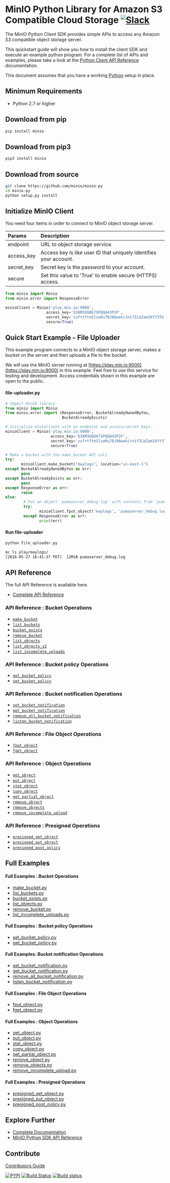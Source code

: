 # MinIO Python Library for Amazon S3 Compatible Cloud Storage [![Slack](https://slack.min.io/slack?type=svg)](https://slack.min.io)

The MinIO Python Client SDK provides simple APIs to access any Amazon S3 compatible object storage server.

This quickstart guide will show you how to install the client SDK and execute an example python program. For a complete list of APIs and examples, please take a look at the [Python Client API Reference](https://docs.min.io/docs/python-client-api-reference) documentation.

This document assumes that you have a working [Python](https://www.python.org/downloads/) setup in place.

## Minimum Requirements

- Python 2.7 or higher

## Download from pip

```sh
pip install minio
```

## Download from pip3

```sh
pip3 install minio
```

## Download from source

```sh
git clone https://github.com/minio/minio-py
cd minio-py
python setup.py install
```

## Initialize MinIO Client

You need four items in order to connect to MinIO object storage server.

| Params     | Description |
| :------- | :---- |
| endpoint | URL to object storage service. |
| access_key| Access key is like user ID that uniquely identifies your account.   |
| secret_key| Secret key is the password to your account.    |
|secure|Set this value to 'True' to enable secure (HTTPS) access.|

```py
from minio import Minio
from minio.error import ResponseError

minioClient = Minio('play.min.io:9000',
                  access_key='Q3AM3UQ867SPQQA43P2F',
                  secret_key='zuf+tfteSlswRu7BJ86wekitnifILbZam1KYY3TG',
                  secure=True)
```


## Quick Start Example - File Uploader
This example program connects to a MinIO object storage server, makes a bucket on the server and then uploads a file to the bucket.

We will use the MinIO server running at [https://play.min.io:9000](https://play.min.io:9000) in this example. Feel free to use this service for testing and development. Access credentials shown in this example are open to the public.

#### file-uploader.py

```py
# Import MinIO library.
from minio import Minio
from minio.error import (ResponseError, BucketAlreadyOwnedByYou,
                         BucketAlreadyExists)

# Initialize minioClient with an endpoint and access/secret keys.
minioClient = Minio('play.min.io:9000',
                    access_key='Q3AM3UQ867SPQQA43P2F',
                    secret_key='zuf+tfteSlswRu7BJ86wekitnifILbZam1KYY3TG',
                    secure=True)

# Make a bucket with the make_bucket API call.
try:
       minioClient.make_bucket("maylogs", location="us-east-1")
except BucketAlreadyOwnedByYou as err:
       pass
except BucketAlreadyExists as err:
       pass
except ResponseError as err:
       raise
else:
        # Put an object 'pumaserver_debug.log' with contents from 'pumaserver_debug.log'.
        try:
               minioClient.fput_object('maylogs', 'pumaserver_debug.log', '/tmp/pumaserver_debug.log')
        except ResponseError as err:
               print(err)
```

#### Run file-uploader

```bash
python file_uploader.py

mc ls play/maylogs/
[2016-05-27 16:41:37 PDT]  12MiB pumaserver_debug.log
```

## API Reference

The full API Reference is available here.
* [Complete API Reference](https://docs.min.io/docs/python-client-api-reference)

### API Reference : Bucket Operations

* [`make_bucket`](https://docs.min.io/docs/python-client-api-reference#make_bucket)
* [`list_buckets`](https://docs.min.io/docs/python-client-api-reference#list_buckets)
* [`bucket_exists`](https://docs.min.io/docs/python-client-api-reference#bucket_exists)
* [`remove_bucket`](https://docs.min.io/docs/python-client-api-reference#remove_bucket)
* [`list_objects`](https://docs.min.io/docs/python-client-api-reference#list_objects)
* [`list_objects_v2`](https://docs.min.io/docs/python-client-api-reference#list_objects_v2)
* [`list_incomplete_uploads`](https://docs.min.io/docs/python-client-api-reference#list_incomplete_uploads)

### API Reference : Bucket policy Operations

* [`get_bucket_policy`](https://docs.min.io/docs/python-client-api-reference#get_bucket_policy)
* [`set_bucket_policy`](https://docs.min.io/docs/python-client-api-reference#set_bucket_policy)

### API Reference : Bucket notification Operations

* [`set_bucket_notification`](https://docs.min.io/docs/python-client-api-reference#set_bucket_notification)
* [`get_bucket_notification`](https://docs.min.io/docs/python-client-api-reference#get_bucket_notification)
* [`remove_all_bucket_notification`](https://docs.min.io/docs/python-client-api-reference#remove_all_bucket_notification)
* [`listen_bucket_notification`](https://docs.min.io/docs/python-client-api-reference#listen_bucket_notification)

### API Reference : File Object Operations

* [`fput_object`](https://docs.min.io/docs/python-client-api-reference#fput_object)
* [`fget_object`](https://docs.min.io/docs/python-client-api-reference#fget_object)

### API Reference : Object Operations

* [`get_object`](https://docs.min.io/docs/python-client-api-reference#get_object)
* [`put_object`](https://docs.min.io/docs/python-client-api-reference#put_object)
* [`stat_object`](https://docs.min.io/docs/python-client-api-reference#stat_object)
* [`copy_object`](https://docs.min.io/docs/python-client-api-reference#copy_object)
* [`get_partial_object`](https://docs.min.io/docs/python-client-api-reference#get_partial_object)
* [`remove_object`](https://docs.min.io/docs/python-client-api-reference#remove_object)
* [`remove_objects`](https://docs.min.io/docs/python-client-api-reference#remove_objects)
* [`remove_incomplete_upload`](https://docs.min.io/docs/python-client-api-reference#remove_incomplete_upload)

### API Reference : Presigned Operations

* [`presigned_get_object`](https://docs.min.io/docs/python-client-api-reference#presigned_get_object)
* [`presigned_put_object`](https://docs.min.io/docs/python-client-api-reference#presigned_put_object)
* [`presigned_post_policy`](https://docs.min.io/docs/python-client-api-reference#presigned_post_policy)

## Full Examples

#### Full Examples : Bucket Operations

* [make_bucket.py](https://github.com/minio/minio-py/blob/master/examples/make_bucket.py)
* [list_buckets.py](https://github.com/minio/minio-py/blob/master/examples/list_buckets.py)
* [bucket_exists.py](https://github.com/minio/minio-py/blob/master/examples/bucket_exists.py)
* [list_objects.py](https://github.com/minio/minio-py/blob/master/examples/list_objects.py)
* [remove_bucket.py](https://github.com/minio/minio-py/blob/master/examples/remove_bucket.py)
* [list_incomplete_uploads.py](https://github.com/minio/minio-py/blob/master/examples/list_incomplete_uploads.py)

#### Full Examples : Bucket policy Operations

* [set_bucket_policy.py](https://github.com/minio/minio-py/blob/master/examples/set_bucket_policy.py)
* [get_bucket_policy.py](https://github.com/minio/minio-py/blob/master/examples/get_bucket_policy.py)

#### Full Examples: Bucket notification Operations

* [set_bucket_notification.py](https://github.com/minio/minio-py/blob/master/examples/set_bucket_notification.py)
* [get_bucket_notification.py](https://github.com/minio/minio-py/blob/master/examples/get_bucket_notification.py)
* [remove_all_bucket_notification.py](https://github.com/minio/minio-py/blob/master/examples/remove_all_bucket_notification.py)
* [listen_bucket_notification.py](https://github.com/minio/minio-py/blob/master/examples/listen_notification.py)

#### Full Examples : File Object Operations

* [fput_object.py](https://github.com/minio/minio-py/blob/master/examples/fput_object.py)
* [fget_object.py](https://github.com/minio/minio-py/blob/master/examples/fget_object.py)

#### Full Examples : Object Operations

* [get_object.py](https://github.com/minio/minio-py/blob/master/examples/get_object.py)
* [put_object.py](https://github.com/minio/minio-py/blob/master/examples/put_object.py)
* [stat_object.py](https://github.com/minio/minio-py/blob/master/examples/stat_object.py)
* [copy_object.py](https://github.com/minio/minio-py/blob/master/examples/copy_object.py)
* [get_partial_object.py](https://github.com/minio/minio-py/blob/master/examples/get_partial_object.py)
* [remove_object.py](https://github.com/minio/minio-py/blob/master/examples/remove_object.py)
* [remove_objects.py](https://github.com/minio/minio-py/blob/master/examples/remove_objects.py)
* [remove_incomplete_upload.py](https://github.com/minio/minio-py/blob/master/examples/remove_incomplete_upload.py)

#### Full Examples : Presigned Operations

* [presigned_get_object.py](https://github.com/minio/minio-py/blob/master/examples/presigned_get_object.py)
* [presigned_put_object.py](https://github.com/minio/minio-py/blob/master/examples/presigned_put_object.py)
* [presigned_post_policy.py](https://github.com/minio/minio-py/blob/master/examples/presigned_post_policy.py)

## Explore Further

* [Complete Documentation](https://docs.min.io)
* [MinIO Python SDK API Reference](https://docs.min.io/docs/python-client-api-reference)

## Contribute

[Contributors Guide](https://github.com/minio/minio-py/blob/master/CONTRIBUTING.md)

[![PYPI](https://img.shields.io/pypi/v/minio.svg)](https://pypi.python.org/pypi/minio)
[![Build Status](https://travis-ci.org/minio/minio-py.svg)](https://travis-ci.org/minio/minio-py)
[![Build status](https://ci.appveyor.com/api/projects/status/1d05e6nvxcelmrak?svg=true)](https://ci.appveyor.com/project/harshavardhana/minio-py)
